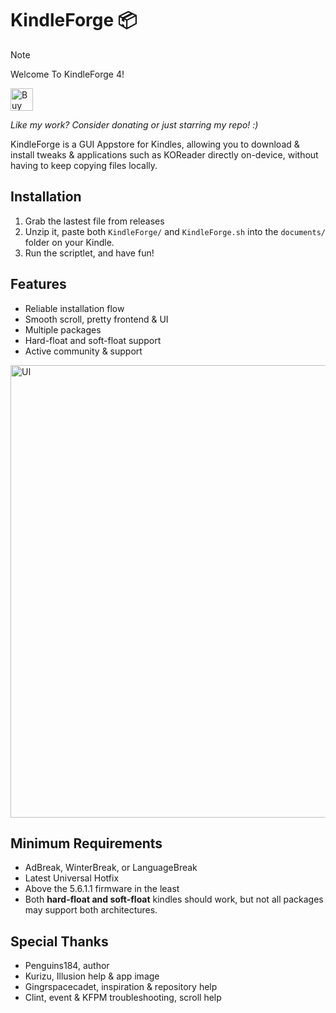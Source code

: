 # KindleForge 📦

> [!NOTE]
> Welcome To KindleForge 4!

<a href='https://ko-fi.com/W7W31J9IS0' target='_blank'><img height='36' style='border:0px;height:36px;' src='https://storage.ko-fi.com/cdn/kofi5.png?v=6' border='0' alt='Buy Me a Coffee at ko-fi.com' /></a>

*Like my work? Consider donating or just starring my repo! :)*

KindleForge is a GUI Appstore for Kindles, allowing you to download & install tweaks & applications such as KOReader directly on-device, without having to keep copying files locally.

## Installation

1. Grab the lastest file from releases
2. Unzip it, paste both `KindleForge/` and `KindleForge.sh` into the `documents/` folder on your Kindle.
3. Run the scriptlet, and have fun!

## Features

- Reliable installation flow
- Smooth scroll, pretty frontend & UI
- Multiple packages
- Hard-float and soft-float support
- Active community & support

<img width="536" height="724" alt="UI" src="https://github.com/user-attachments/assets/a619e79d-b436-49e2-a52e-85bcd085f7c8" />

## Minimum Requirements

- AdBreak, WinterBreak, or LanguageBreak
- Latest Universal Hotfix
- Above the 5.6.1.1 firmware in the least
- Both **hard-float and soft-float** kindles should work, but not all packages may support both architectures.

## Special Thanks

- Penguins184, author
- Kurizu, Illusion help & app image
- Gingrspacecadet, inspiration & repository help
- Clint, event & KFPM troubleshooting, scroll help
